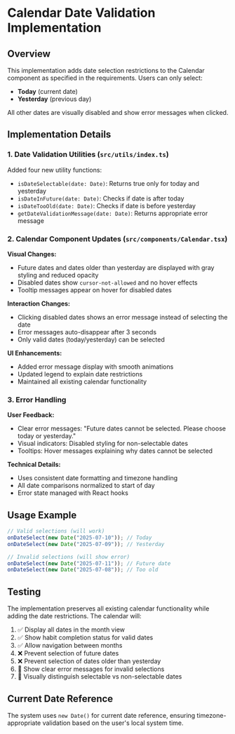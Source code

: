# Calendar Date Validation Implementation

## Overview

This implementation adds date selection restrictions to the Calendar component as specified in the requirements. Users can only select:

-  **Today** (current date)
-  **Yesterday** (previous day)

All other dates are visually disabled and show error messages when clicked.

## Implementation Details

### 1. Date Validation Utilities (`src/utils/index.ts`)

Added four new utility functions:

-  `isDateSelectable(date: Date)`: Returns true only for today and yesterday
-  `isDateInFuture(date: Date)`: Checks if date is after today
-  `isDateTooOld(date: Date)`: Checks if date is before yesterday
-  `getDateValidationMessage(date: Date)`: Returns appropriate error message

### 2. Calendar Component Updates (`src/components/Calendar.tsx`)

**Visual Changes:**

-  Future dates and dates older than yesterday are displayed with gray styling and reduced opacity
-  Disabled dates show `cursor-not-allowed` and no hover effects
-  Tooltip messages appear on hover for disabled dates

**Interaction Changes:**

-  Clicking disabled dates shows an error message instead of selecting the date
-  Error messages auto-disappear after 3 seconds
-  Only valid dates (today/yesterday) can be selected

**UI Enhancements:**

-  Added error message display with smooth animations
-  Updated legend to explain date restrictions
-  Maintained all existing calendar functionality

### 3. Error Handling

**User Feedback:**

-  Clear error messages: "Future dates cannot be selected. Please choose today or yesterday."
-  Visual indicators: Disabled styling for non-selectable dates
-  Tooltips: Hover messages explaining why dates cannot be selected

**Technical Details:**

-  Uses consistent date formatting and timezone handling
-  All date comparisons normalized to start of day
-  Error state managed with React hooks

## Usage Example

```typescript
// Valid selections (will work)
onDateSelect(new Date("2025-07-10")); // Today
onDateSelect(new Date("2025-07-09")); // Yesterday

// Invalid selections (will show error)
onDateSelect(new Date("2025-07-11")); // Future date
onDateSelect(new Date("2025-07-08")); // Too old
```

## Testing

The implementation preserves all existing calendar functionality while adding the date restrictions. The calendar will:

1. ✅ Display all dates in the month view
2. ✅ Show habit completion status for valid dates
3. ✅ Allow navigation between months
4. ❌ Prevent selection of future dates
5. ❌ Prevent selection of dates older than yesterday
6. 💬 Show clear error messages for invalid selections
7. 🎨 Visually distinguish selectable vs non-selectable dates

## Current Date Reference

The system uses `new Date()` for current date reference, ensuring timezone-appropriate validation based on the user's local system time.
